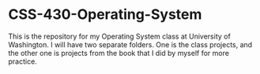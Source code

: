 # CSS-430-Operating-System
This is the repository for my Operating System class at University of Washington. I will have two separate folders. One is the class projects, and the other one is projects from the book that I did by myself for more practice.
